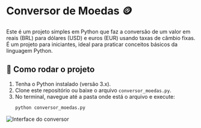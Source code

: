 # Conversor de Moedas 🪙

Este é um projeto simples em Python que faz a conversão de um valor em reais (BRL) para dólares (USD) e euros (EUR) usando taxas de câmbio fixas. É um projeto para iniciantes, ideal para praticar conceitos básicos da linguagem Python.

## 🚀 Como rodar o projeto

1. Tenha o Python instalado (versão 3.x).
2. Clone este repositório ou baixe o arquivo `conversor_moedas.py`.
3. No terminal, navegue até a pasta onde está o arquivo e execute:
   ```bash
   python conversor_moedas.py
![Interface do conversor](interface%20conversor%20gr%C3%A1fico.png)
